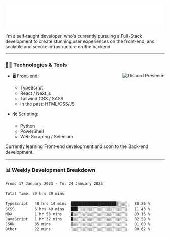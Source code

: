 <img src="assets/wave.svg" alt=":wave:" />

I'm a self-taught developer, who's currently pursuing a Full-Stack development to create stunning user experiences on the front-end, and scalable and secure infrastructure on the backend.

---

### 🧑‍💻 Technologies & Tools

<a href="https://discord.com/users/414304208649453568" target="_blank" rel="nofollow">
   <img src="https://lanyard-profile-readme.vercel.app/api/414304208649453568?idleMessage=Probably%20doing%20something%20else..." alt="Discord Presence" align="right">
</a>

- 🖥️ Front-end:

  - TypeScript
  - React / Next.js
  - Tailwind CSS / SASS
  - In the past: HTML/CSS/JS

- 🛠 Scripting:

  - Python
  - PowerShell
  - Web Scraping / Selenium

Currently learning Front-end development and soon to the Back-end development.

---

### 📊 Weekly Development Breakdown

<!-- ![ccrsxx's GitHub Stats](https://github-readme-stats.vercel.app/api?username=ccrsxx&count_private=true&theme=tokyonight) -->
<!-- ![ccrsxx's Top Langs](https://github-readme-stats.vercel.app/api/top-langs/?username=ccrsxx&hide=lua,java,html&theme=tokyonight) -->

<!--START_SECTION:waka-->

```text
From: 17 January 2023 - To: 24 January 2023

Total Time: 59 hrs 39 mins

TypeScript   48 hrs 14 mins  ████████████████████▒░░░░   80.86 %
SCSS         6 hrs 49 mins   ███░░░░░░░░░░░░░░░░░░░░░░   11.43 %
MDX          1 hr 53 mins    ▓░░░░░░░░░░░░░░░░░░░░░░░░   03.16 %
JavaScript   1 hr 32 mins    ▓░░░░░░░░░░░░░░░░░░░░░░░░   02.58 %
JSON         35 mins         ▒░░░░░░░░░░░░░░░░░░░░░░░░   01.00 %
Other        22 mins         ░░░░░░░░░░░░░░░░░░░░░░░░░   00.62 %
```

<!--END_SECTION:waka-->
